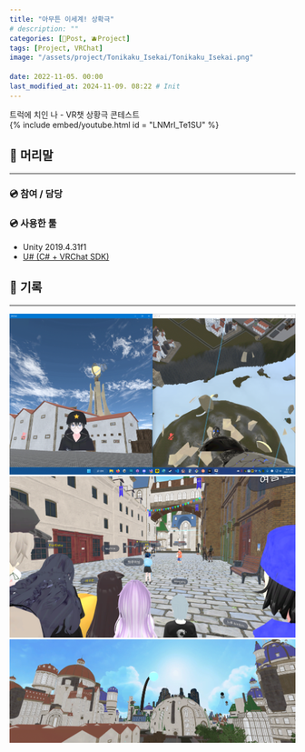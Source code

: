```yaml
---
title: "아무튼 이세계! 상확극"
# description: ""
categories: [📀Post, 🫐Project]
tags: [Project, VRChat]
image: "/assets/project/Tonikaku_Isekai/Tonikaku_Isekai.png"

date: 2022-11-05. 00:00
last_modified_at: 2024-11-09. 08:22 # Init
---
```


트럭에 치인 나 - VR챗 상황극 콘테스트  
{% include embed/youtube.html id = "LNMrl_Te1SU" %}

## 📀 머리말

---

### 💿 참여 / 담당

### 💿 사용한 툴

- Unity 2019.4.31f1
- [U# (C# + VRChat SDK)](https://udonsharp.docs.vrchat.com/)

## 📀 기록

---

![221104_024541](/assets/project/Tonikaku_Isekai/221104_024541.png)
![221105_224421](/assets/project/Tonikaku_Isekai/221105_224421.png)
![Tonikaku_Isekai_Banner](/assets/project/Tonikaku_Isekai/Tonikaku_Isekai_Banner.png)
